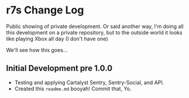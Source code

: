 r7s Change Log
==========

Public showing of private development. Or said another way, I'm doing all this development on a private repository, but to the outside world it looks like playing Xbox all day (I don't have one)

We'll see how this goes...

## Initial Development pre 1.0.0

- Testing and applying Cartalyst Sentry, Sentry-Social, and API.
- Created this `readme.md` booyah! Commit that, Yo.
